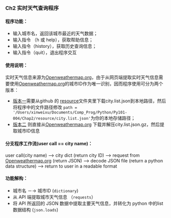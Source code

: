 ### Ch2 实时天气查询程序

#### 程序功能：
   * 输入城市名，返回该城市最近的天气数据；
   * 输入指令 （h 或 help），获取帮助信息；
   * 输入指令（history），获取历史查询信息；
   * 输入指令（quit），退出程序交互

#### 使用说明：
实时天气信息来源为[Openweathermap.org](http://openweathermap.org/current)，由于从网页端提取实时天气信息需要使用[Openweathermap.org](http://bulk.openweathermap.org/sample/)的城市ID作为唯一识别，因而程序使用可分为两个版本：
  * [版本一](https://github.com/xinweixu1/Py101-004/blob/master/Chap2/project/ch2_weather_inquiry_with_api_cleaned.py)需要从github 的 [resource](https://github.com/xinweixu1/Py101-004/tree/master/Chap2/resource)文件夹里下载city.list.json到本地路径，然后将程序中的文件路径修改 `path = '/Users/xinweixu/Documents/Comp_Prog/Python/Py101-004/Chap2/resource/city.list.json'`为你的本地存储路径；
  * [版本二](https://github.com/xinweixu1/Py101-004/blob/master/Chap2/project/ch2_weather_inquiry_fetch_cityid_from_web.py) 则直接从[Openweathermap.org](http://bulk.openweathermap.org/sample/) 下载并解压city.list.json.gz，然后提取城市ID信息


#### 分支程序工作流(user call == city name)：
user call(city name)
--> city dict (return city ID)
--> request from [Openweathermap.org](http://openweathermap.org/current) (return JSON)
--> decode JSON file (return a python data structure)
--> return to user in a readable format

#### 功能解构：
   * 城市名 －-> 城市ID   (`dictionary`)
   * 从 API 端提取城市天气信息 （`requests`）
   * 将 API 所返回的 JSON 数据中提取主要天气信息，并转化为 python 中的list数据结构 (`json.loads`)
